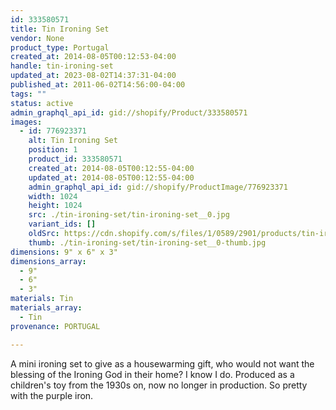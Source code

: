 ```yaml
---
id: 333580571
title: Tin Ironing Set
vendor: None
product_type: Portugal
created_at: 2014-08-05T00:12:53-04:00
handle: tin-ironing-set
updated_at: 2023-08-02T14:37:31-04:00
published_at: 2011-06-02T14:56:00-04:00
tags: ""
status: active
admin_graphql_api_id: gid://shopify/Product/333580571
images:
  - id: 776923371
    alt: Tin Ironing Set
    position: 1
    product_id: 333580571
    created_at: 2014-08-05T00:12:55-04:00
    updated_at: 2014-08-05T00:12:55-04:00
    admin_graphql_api_id: gid://shopify/ProductImage/776923371
    width: 1024
    height: 1024
    src: ./tin-ironing-set/tin-ironing-set__0.jpg
    variant_ids: []
    oldSrc: https://cdn.shopify.com/s/files/1/0589/2901/products/tin-ironing-set.jpeg?v=1407211975
    thumb: ./tin-ironing-set/tin-ironing-set__0-thumb.jpg
dimensions: 9" x 6" x 3"
dimensions_array:
  - 9"
  - 6"
  - 3"
materials: Tin
materials_array:
  - Tin
provenance: PORTUGAL

---
```


A mini ironing set to give as a housewarming gift, who would not want the blessing of the Ironing God in their home? I know I do. Produced as a children's toy from the 1930s on, now no longer in production. So pretty with the purple iron.